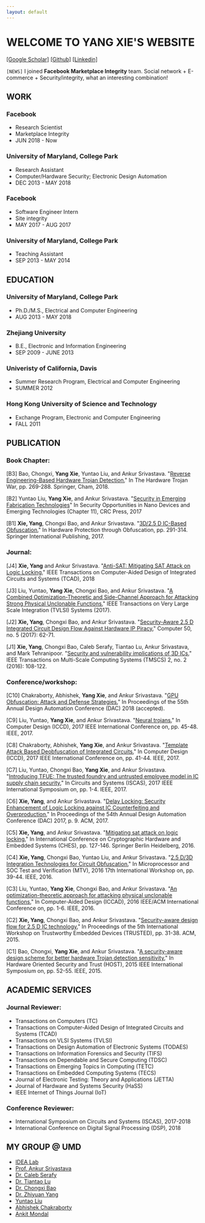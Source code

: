 ```yaml
---
layout: default
---
```



# WELCOME TO YANG XIE'S WEBSITE
[[Google Scholar]](https://scholar.google.com/citations?user=x0zLYBYAAAAJ&hl=en&oi=ao) 
[[Github]](https://github.com/yxie/) 
[[Linkedin]](https://www.linkedin.com/in/yang-xie-05844076/)

`[NEWS]` I joined **Facebook Marketplace Integrity** team. Social network + E-commerce + Security/integrity, what an interesting combination!

## WORK
### Facebook
* Research Scientist
* Marketplace Integrity
* JUN 2018 - Now

### University of Maryland, College Park
* Research Assistant
* Computer/Hardware Security; Electronic Design Automation
* DEC 2013 - MAY 2018

### Facebook
* Software Engineer Intern
* Site integrity
* MAY 2017 - AUG 2017

###  University of Maryland, College Park
* Teaching Assistant
* SEP 2013 - MAY 2014

## EDUCATION
### University of Maryland, College Park
* Ph.D./M.S., Electrical and Computer Engineering
* AUG 2013 - MAY 2018

### Zhejiang University
* B.E., Electronic and Information Engineering
* SEP 2009 - JUNE 2013

### Univeristy of California, Davis
* Summer Research Program, Electrical and Computer Engineering
* SUMMER 2012

### Hong Kong University of Science and Technology
* Exchange Program, Electronic and Computer Engineering
* FALL 2011

## PUBLICATION
### Book Chapter:
[B3] Bao, Chongxi, **Yang Xie**, Yuntao Liu, and Ankur Srivastava. "[Reverse Engineering-Based Hardware Trojan Detection.](https://link.springer.com/chapter/10.1007/978-3-319-68511-3_11)" In The Hardware Trojan War, pp. 269-288. Springer, Cham, 2018.

[B2] Yuntao Liu, **Yang Xie**, and Ankur Srivastava. "[Security in Emerging Fabrication Technologies](https://www.taylorfrancis.com/books/9781351965903)" In Security Opportunities in Nano Devices and Emerging Technologies (Chapter 11), CRC Press, 2017

[B1] **Xie, Yang**, Chongxi Bao, and Ankur Srivastava. "[3D/2.5 D IC-Based Obfuscation.](https://link.springer.com/chapter/10.1007/978-3-319-49019-9_12)" In Hardware Protection through Obfuscation, pp. 291-314. Springer International Publishing, 2017.

### Journal:

[J4] **Xie, Yang** and Ankur Srivastava. "[Anti-SAT: Mitigating SAT Attack on Logic Locking.](https://ieeexplore.ieee.org/abstract/document/8279462/)" IEEE Transactions on Computer-Aided Design of Integrated Circuits and Systems (TCAD), 2018 

[J3] Liu, Yuntao, **Yang Xie**, Chongxi Bao, and Ankur Srivastava. "[A Combined Optimization-Theoretic and Side-Channel Approach for Attacking Strong Physical Unclonable Functions.](https://ieeexplore.ieee.org/abstract/document/8074790/)" IEEE Transactions on Very Large Scale Integration (TVLSI) Systems (2017).

[J2] **Xie, Yang**, Chongxi Bao, and Ankur Srivastava. "[Security-Aware 2.5 D Integrated Circuit Design Flow Against Hardware IP Piracy.](http://ieeexplore.ieee.org/abstract/document/7924234/)" Computer 50, no. 5 (2017): 62-71.

[J1] **Xie, Yang**, Chongxi Bao, Caleb Serafy, Tiantao Lu, Ankur Srivastava, and Mark Tehranipoor. "[Security and vulnerability implications of 3D ICs.](http://ieeexplore.ieee.org/abstract/document/7447803/)" IEEE Transactions on Multi-Scale Computing Systems (TMSCS) 2, no. 2 (2016): 108-122.

### Conference/workshop:

[C10] Chakraborty, Abhishek, **Yang Xie**, and Ankur Srivastava. "[GPU Obfuscation: Attack and Defense Strategies.](https://dl.acm.org/citation.cfm?id=3196058)" In Proceedings of the 55th Annual Design Automation Conference (DAC) 2018 (accepted).

[C9] Liu, Yuntao, **Yang Xie**, and Ankur Srivastava. "[Neural trojans.](http://ieeexplore.ieee.org/abstract/document/8119189/)" In Computer Design (ICCD), 2017 IEEE International Conference on, pp. 45-48. IEEE, 2017.

[C8] Chakraborty, Abhishek, **Yang Xie**, and Ankur Srivastava. "[Template Attack Based Deobfuscation of Integrated Circuits.](http://ieeexplore.ieee.org/abstract/document/8119188/)" In Computer Design (ICCD), 2017 IEEE International Conference on, pp. 41-44. IEEE, 2017.

[C7] Liu, Yuntao, Chongxi Bao, **Yang Xie**, and Ankur Srivastava. "[Introducing TFUE: The trusted foundry and untrusted employee model in IC supply chain security.](http://ieeexplore.ieee.org/abstract/document/8050884/)" In Circuits and Systems (ISCAS), 2017 IEEE International Symposium on, pp. 1-4. IEEE, 2017.

[C6] **Xie, Yang**, and Ankur Srivastava. "[Delay Locking: Security Enhancement of Logic Locking against IC Counterfeiting and Overproduction.](https://dl.acm.org/citation.cfm?id=3062226)" In Proceedings of the 54th Annual Design Automation Conference (DAC) 2017, p. 9. ACM, 2017.

[C5] **Xie, Yang**, and Ankur Srivastava. "[Mitigating sat attack on logic locking.](https://link.springer.com/chapter/10.1007/978-3-662-53140-2_7)" In International Conference on Cryptographic Hardware and Embedded Systems (CHES), pp. 127-146. Springer Berlin Heidelberg, 2016.

[C4] **Xie, Yang**, Chongxi Bao, Yuntao Liu, and Ankur Srivastava. "[2.5 D/3D Integration Technologies for Circuit Obfuscation.](http://ieeexplore.ieee.org/abstract/document/7880821/)" In Microprocessor and SOC Test and Verification (MTV), 2016 17th International Workshop on, pp. 39-44. IEEE, 2016.

[C3] Liu, Yuntao, **Yang Xie**, Chongxi Bao, and Ankur Srivastava. "[An optimization-theoretic approach for attacking physical unclonable functions.](http://ieeexplore.ieee.org/abstract/document/7827622/)" In Computer-Aided Design (ICCAD), 2016 IEEE/ACM International Conference on, pp. 1-6. IEEE, 2016.

[C2] **Xie, Yang**, Chongxi Bao, and Ankur Srivastava. "[Security-aware design flow for 2.5 D IC technology.](https://dl.acm.org/citation.cfm?id=2808420)" In Proceedings of the 5th International Workshop on Trustworthy Embedded Devices (TRUSTED), pp. 31-38. ACM, 2015.

[C1] Bao, Chongxi, **Yang Xie**, and Ankur Srivastava. "[A security-aware design scheme for better hardware Trojan detection sensitivity.](http://ieeexplore.ieee.org/abstract/document/7140236/)" In Hardware Oriented Security and Trust (HOST), 2015 IEEE International Symposium on, pp. 52-55. IEEE, 2015.

## ACADEMIC SERVICES
### Journal Reviewer:
* Transactions on Computers (TC)
* Transactions on Computer-Aided Design of Integrated Circuits and Systems (TCAD)
* Transactions on VLSI Systems (TVLSI)
* Transactions on Design Automation of Electronic Systems (TODAES)
* Transactions on Information Forensics and Security (TIFS)
* Transactions on Dependable and Secure Computing (TDSC)
* Transactions on Emerging Topics in Computing (TETC)
* Transactions on Embedded Computing Systems (TECS)
* Journal of Electronic Testing: Theory and Applications (JETTA)
* Journal of Hardware and Systems Security (HaSS)
* IEEE Internet of Things Journal (IoT)

### Conference Reviewer:
* International Symposium on Circuits and Systems (ISCAS), 2017-2018
* International Conference on Digital Signal Processing (DSP), 2018

## MY GROUP @ UMD
* [IDEA Lab](http://srivastava.umd.edu/)
* [Prof. Ankur Srivastava](http://srivastava.umd.edu/people/professor/)
* [Dr. Caleb Serafy](https://sites.google.com/site/cserafy1/)
* [Dr. Tiantao Lu](https://sites.google.com/site/lutiantao/)
* [Dr. Chongxi Bao](https://www.linkedin.com/in/chongxi/)
* [Dr. Zhiyuan Yang](http://ece.umd.edu/~zyyang/)
* [Yuntao Liu](http://ece.umd.edu/~ytliu/)
* [Abhishek Chakraborty](http://ece.umd.edu/~abhi1990/abhishek.chakraborty.html)
* [Ankit Mondal](http://ankitmondal100.wixsite.com/ankit-mondal)
